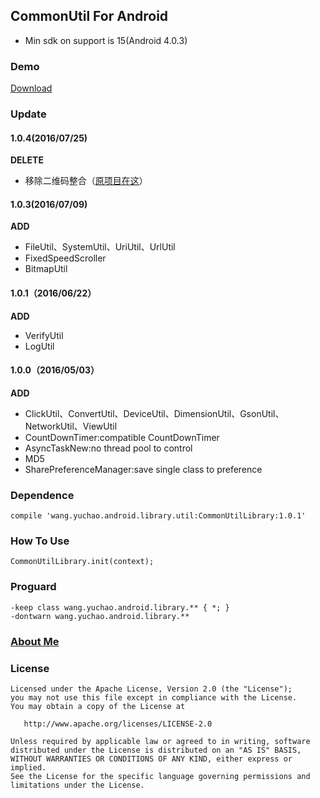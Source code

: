 ## CommonUtil For Android

- Min sdk on support is 15(Android 4.0.3)

### Demo

[Download](https://codeload.github.com/yuchao-wang/CommonUtil/zip/master)

### Update

#### 1.0.4(2016/07/25)
**DELETE**
- 移除二维码整合（[原项目在这](https://github.com/zxing/zxing)）

#### 1.0.3(2016/07/09)

**ADD**

- FileUtil、SystemUtil、UriUtil、UrlUtil
- FixedSpeedScroller
- BitmapUtil

#### 1.0.1（2016/06/22）

**ADD**

- VerifyUtil
- LogUtil

#### 1.0.0（2016/05/03）

**ADD**

- ClickUtil、ConvertUtil、DeviceUtil、DimensionUtil、GsonUtil、NetworkUtil、ViewUtil
- CountDownTimer:compatible CountDownTimer
- AsyncTaskNew:no thread pool to control
- MD5
- SharePreferenceManager:save single class to preference

### Dependence 

```
compile 'wang.yuchao.android.library.util:CommonUtilLibrary:1.0.1'
```

### How To Use

```
CommonUtilLibrary.init(context);
```

### Proguard

```
-keep class wang.yuchao.android.library.** { *; }
-dontwarn wang.yuchao.android.library.**
```

### [About Me](http://yuchao.wang)

### License

```
Licensed under the Apache License, Version 2.0 (the "License");
you may not use this file except in compliance with the License.
You may obtain a copy of the License at

   http://www.apache.org/licenses/LICENSE-2.0

Unless required by applicable law or agreed to in writing, software
distributed under the License is distributed on an "AS IS" BASIS,
WITHOUT WARRANTIES OR CONDITIONS OF ANY KIND, either express or implied.
See the License for the specific language governing permissions and
limitations under the License.
```